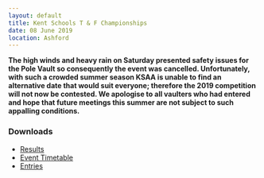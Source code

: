 ```yaml
---
layout: default
title: Kent Schools T & F Championships
date: 08 June 2019
location: Ashford
---
```


**The high winds and heavy rain on Saturday presented safety issues for the Pole Vault so consequently the event was cancelled. Unfortunately, with such a crowded summer season KSAA is unable to find an alternative date that would suit everyone; therefore the 2019 competition will not now be contested. We apologise to all vaulters who had entered and hope that future meetings this summer are not subject to such appalling conditions.**

<div class="panel panel-info">
    <div class="panel-heading">
        <h3 class="panel-title">Downloads</h3>
    </div>
    <div class="panel-body">
        <ul>
            <li><a href="/files/events/18-19/2019-06-08-kent-schools-t-and-f-championships/KSAAChampionshipResults08062109.pdf">Results</a></li>
            <li><a href="/files/events/18-19/2019-06-08-kent-schools-t-and-f-championships/KSAA-Timetable-2019.pdf">Event Timetable</a></li>
            <li><a href="/files/events/18-19/2019-06-08-kent-schools-t-and-f-championships/KSAA-Champs-TF-Entries-2019.pdf">Entries</a></li>
        </ul>
    </div>
</div>
